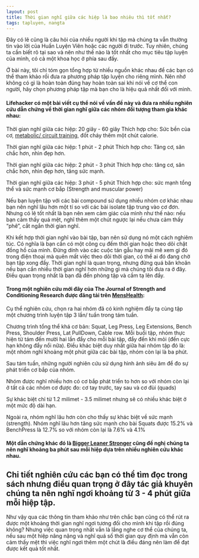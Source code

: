 ```yaml
---
layout: post
title: Thời gian nghĩ giữa các hiệp là bao nhiêu thì tốt nhất?
tags: tapluyen, nangta
---
```

Đây có lẽ cũng là câu hỏi của nhiều người khi tập mà chúng ta vẫn thường tin vào lời của Huấn Luyện Viên hoặc các người đi trước. Tuy nhiên, chúng ta cần biết rõ tại sao và nên như thế nào là tốt nhất cho mục tiêu tập luyện của mình, có cả một khoa học ở phía sau đấy.

Ở bài này, tôi chỉ tóm gọn tổng hợp từ nhiều nguồn khác nhau để các bạn có thể tham khảo rồi đưa ra phương pháp tập luyện cho riêng mình. Nên nhớ không có gì là hoàn toàn đúng hay hoàn toàn sai khi nói về cơ thể con người, hãy chọn phương pháp tập mà bạn cho là hiệu quả nhất đối với mình.

#### Lifehacker có một bài viết cụ thể nói về vấn đề này và đưa ra nhiều nghiên cứu dẫn chứng về thời gian nghĩ giữa các nhóm đối tượng tham gia khác nhau:

Thời gian nghĩ giữa các hiệp: 20 giây - 60 giây
Thích hợp cho: Sức bền của cơ, [metabolic/ circuit training](http://www.webthehinh.com/community/threads/95867/), đốt cháy thêm một chút calorie.

Thời gian nghĩ giữa các hiệp: 1 phút - 2 phút
Thích hợp cho: Tăng cơ, săn chắc hơn, nhìn đẹp hơn.

Thời gian nghĩ giữa các hiệp: 2 phút - 3 phút
Thích hợp cho: tăng cơ, săn chắc hơn, nhìn đẹp hơn, tăng sức mạnh.

Thời gian nghĩ giữa các hiệp: 3 phút - 5 phút
Thích hợp cho: sức mạnh tổng thể và sức mạnh cơ bắp (Strength and muscular power)

Nếu bạn luyện tập với các bài compound sử dụng nhiều nhóm cơ khác nhau bạn nên nghĩ lâu hơn một tí so với các bài isolate tập trung vào cơ đơn. Nhưng có lẽ tốt nhất là bạn nên xem cảm giác của mình như thế nào: nếu bạn cảm thấy quá mệt, nghĩ thêm một chút ngược lại nếu chưa cảm thấy “phê”, cắt ngắn thời gian nghĩ.

Khi kết hợp thời gian nghĩ vào bài tập, bạn nên sử dụng nó một cách nghiêm túc. Có nghĩa là bạn cần có một công cụ đếm thời gian hoặc theo dõi chặt đồng hồ của mình. Đừng dính vào các cuộc tán gẫu hay mãi mê xem gì đó trong điện thoại mà quên mất việc theo dõi thời gian, có thể ai đó đang chờ bạn tập xong đấy. Thời gian nghĩ là quan trọng, nhưng đừng quá băn khoăn nếu bạn cần nhiều thời gian nghĩ hơn những gì mà chúng tôi đưa ra ở đây. Điều quan trọng nhất là bạn đã đến phòng tập và cầm tạ lên đẩy.

#### Trong một nghiên cứu mới đây của The Journal of Strength and Conditioning Research được đăng tải trên [MensHealth](http://www.menshealth.com/fitness/how-long-rest-between-sets):

Cụ thể nghiên cứu, chọn ra hai nhóm đã có kinh nghiệm đẩy tạ cùng tập một chương trình luyện tập 3 lần/ tuần trong tám tuần.

Chương trình tổng thể khá cơ bản: Squat, Leg Press, Leg Extensions, Bench Press, Shoulder Press, Lat PullDown, Cable row. Mỗi buổi tập, nhóm thực hiện từ tám đến mười hai lần đẩy cho mỗi bài tập, đẩy đến khi mỏi (đến cực hạn không đẩy nổi nữa). Điều khác biệt duy nhất giữa hai nhóm tập đó là: một nhóm nghĩ khoảng một phút giữa các bài tập, nhóm còn lại là ba phút.

Sau tám tuần, những người nghiên cứu sử dụng hình ảnh siêu âm để đo sự phát triển cơ bắp của nhóm.

Nhóm được nghĩ nhiều hơn có cơ bắp phát triển to hơn so với nhóm còn lại ở tất cả các nhóm cơ được đo: cơ tay trước, tay sau và cơ đùi (quads)

Sự khác biệt chỉ từ 1.2 milimet - 3.5 milimet nhưng sẽ có nhiều khác biệt ở một mức độ dài hạn.

Ngoài ra, nhóm nghĩ lâu hơn còn cho thấy sự khác biệt về sức mạnh (strength). Nhóm nghĩ lâu hơn tăng sức mạnh cho bài Squats được 15.2% và BenchPress là 12.7%  so với nhóm còn lại là 7.6% và 4.1%

#### Một dẫn chứng khác đó là [Bigger Leaner Stronger](https://www.amazon.com/Bigger-Leaner-Stronger-Bodybuilding-Weightlifting-ebook/dp/B006XF5BTG) cũng đề nghị chúng ta nên nghĩ khoảng ba phút sau mỗi hiệp dựa trên nhiều nghiên cứu khác nhau.

Chi tiết nghiên cứu các bạn có thể tìm đọc trong sách nhưng điều quan trọng ở đây tác giả khuyên chúng ta nên nghĩ ngơi khoảng từ 3 - 4 phút giữa mỗi hiệp tập.
--------
Như vậy qua các thông tin tham khảo như trên chắc bạn cũng có thể rút ra được một khoảng thời gian nghĩ ngơi tương đối cho mình khi tập rồi đúng không? Nhưng việc quan trọng nhất vẫn là lắng nghe cơ thể của chúng ta, nếu sau một hiệp nâng nặng và nghĩ quá số thời gian quy định mà vẫn còn cảm thấy mệt thì việc nghĩ ngơi thêm một chút là điều đáng nên làm để đạt được kết quả tốt nhất.
